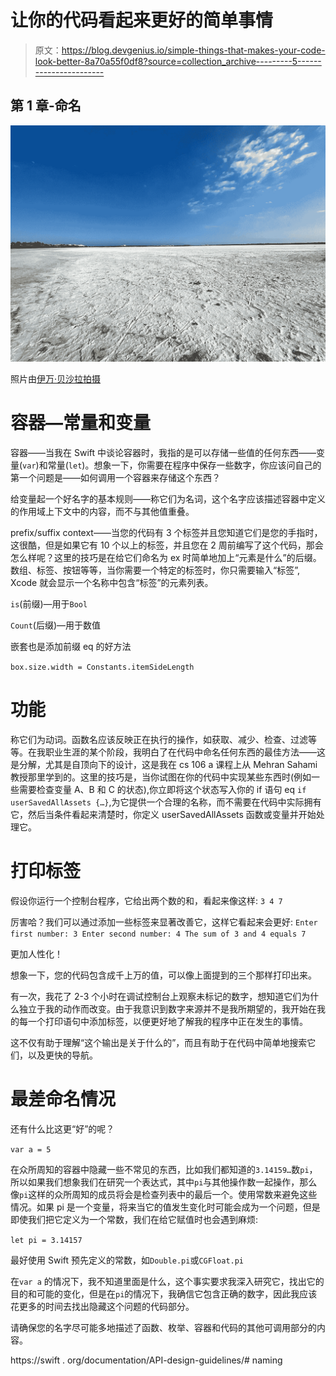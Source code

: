# 让你的代码看起来更好的简单事情

> 原文：<https://blog.devgenius.io/simple-things-that-makes-your-code-look-better-8a70a55f0df8?source=collection_archive---------5----------------------->

## 第 1 章-命名

![](img/ee280298297417834bd2d83e9649146e.png)

照片由[伊万·贝沙拉拍摄](https://linkedin.com/in/ivan-besarab)

# 容器—常量和变量

容器——当我在 Swift 中谈论容器时，我指的是可以存储一些值的任何东西——变量(`var`)和常量(`let`)。想象一下，你需要在程序中保存一些数字，你应该问自己的第一个问题是——如何调用一个容器来存储这个东西？

给变量起一个好名字的基本规则——称它们为名词，这个名字应该描述容器中定义的作用域上下文中的内容，而不与其他值重叠。

prefix/suffix context——当您的代码有 3 个标签并且您知道它们是您的手指时，这很酷，但是如果它有 10 个以上的标签，并且您在 2 周前编写了这个代码，那会怎么样呢？这里的技巧是在给它们命名为 ex 时简单地加上“元素是什么”的后缀。数组、标签、按钮等等，当你需要一个特定的标签时，你只需要输入“标签”, Xcode 就会显示一个名称中包含“标签”的元素列表。

`is`(前缀)—用于`Bool`

`Count`(后缀)—用于数值

嵌套也是添加前缀 eq 的好方法

`box.size.width = Constants.itemSideLength`

# 功能

称它们为动词。函数名应该反映正在执行的操作，如获取、减少、检查、过滤等等。在我职业生涯的某个阶段，我明白了在代码中命名任何东西的最佳方法——这是分解，尤其是自顶向下的设计，这是我在
cs 106 a 课程上从
Mehran Sahami 教授那里学到的。这里的技巧是，当你试图在你的代码中实现某些东西时(例如一些需要检查变量 A、B 和 C 的状态),你立即将这个状态写入你的 if 语句 eq `if userSavedAllAssets {…}`,为它提供一个合理的名称，而不需要在代码中实际拥有它，然后当条件看起来清楚时，你定义 userSavedAllAssets 函数或变量并开始处理它。

# 打印标签

假设你运行一个控制台程序，它给出两个数的和，看起来像这样: `3
4
7`

厉害哈？我们可以通过添加一些标签来显著改善它，这样它看起来会更好: `Enter first number: 3
Enter second number: 4
The sum of 3 and 4 equals 7`

更加人性化！

想象一下，您的代码包含成千上万的值，可以像上面提到的三个那样打印出来。

有一次，我花了 2-3 个小时在调试控制台上观察未标记的数字，想知道它们为什么独立于我的动作而改变。由于我意识到数字来源并不是我所期望的，我开始在我的每一个打印语句中添加标签，以便更好地了解我的程序中正在发生的事情。

这不仅有助于理解“这个输出是关于什么的”，而且有助于在代码中简单地搜索它们，以及更快的导航。

# 最差命名情况

还有什么比这更“好”的呢？

`var a = 5`

在众所周知的容器中隐藏一些不常见的东西，比如我们都知道的`3.14159…`数`pi`，所以如果我们想象我们在研究一个表达式，其中`pi`与其他操作数一起操作，那么像`pi`这样的众所周知的成员将会是检查列表中的最后一个。使用常数来避免这些情况。如果 pi 是一个变量，将来当它的值发生变化时可能会成为一个问题，但是即使我们把它定义为一个常数，我们在给它赋值时也会遇到麻烦:

`let pi = 3.14157`

最好使用 Swift 预先定义的常数，如`Double.pi`或`CGFloat.pi`

在`var a` 的情况下，我不知道里面是什么，这个事实要求我深入研究它，找出它的目的和可能的变化，但是在`pi`的情况下，我确信它包含正确的数字，因此我应该花更多的时间去找出隐藏这个问题的代码部分。

请确保您的名字尽可能多地描述了函数、枚举、容器和代码的其他可调用部分的内容。

https://swift . org/documentation/API-design-guidelines/# naming
